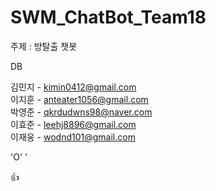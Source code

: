 # SWM_ChatBot_Team18

주제 : 방탈출 챗봇

DB 




김민지 - kimin0412@gmail.com  
이지훈 - anteater1056@gmail.com  
박영준 - qkrdudwns98@naver.com  
이효준 - leehj8896@gmail.com  
이재웅 - wodnd101@gmail.com


'O' '

👍

